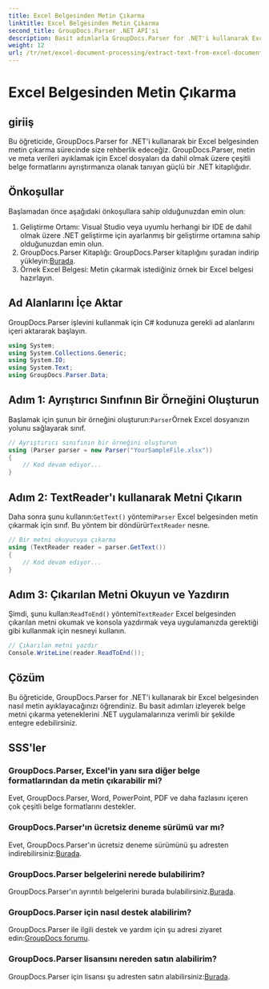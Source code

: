 ```yaml
---
title: Excel Belgesinden Metin Çıkarma
linktitle: Excel Belgesinden Metin Çıkarma
second_title: GroupDocs.Parser .NET API'si
description: Basit adımlarla GroupDocs.Parser for .NET'i kullanarak Excel belgelerinden nasıl metin ayıklayacağınızı öğrenin.
weight: 12
url: /tr/net/excel-document-processing/extract-text-from-excel-document/
---
```


# Excel Belgesinden Metin Çıkarma

## giriiş
Bu öğreticide, GroupDocs.Parser for .NET'i kullanarak bir Excel belgesinden metin çıkarma sürecinde size rehberlik edeceğiz. GroupDocs.Parser, metin ve meta verileri ayıklamak için Excel dosyaları da dahil olmak üzere çeşitli belge formatlarını ayrıştırmanıza olanak tanıyan güçlü bir .NET kitaplığıdır.
## Önkoşullar
Başlamadan önce aşağıdaki önkoşullara sahip olduğunuzdan emin olun:
1. Geliştirme Ortamı: Visual Studio veya uyumlu herhangi bir IDE de dahil olmak üzere .NET geliştirme için ayarlanmış bir geliştirme ortamına sahip olduğunuzdan emin olun.
2.  GroupDocs.Parser Kitaplığı: GroupDocs.Parser kitaplığını şuradan indirip yükleyin:[Burada](https://releases.groupdocs.com/parser/net/).
3. Örnek Excel Belgesi: Metin çıkarmak istediğiniz örnek bir Excel belgesi hazırlayın.

## Ad Alanlarını İçe Aktar
GroupDocs.Parser işlevini kullanmak için C# kodunuza gerekli ad alanlarını içeri aktararak başlayın.
```csharp
using System;
using System.Collections.Generic;
using System.IO;
using System.Text;
using GroupDocs.Parser.Data;
```
## Adım 1: Ayrıştırıcı Sınıfının Bir Örneğini Oluşturun
 Başlamak için şunun bir örneğini oluşturun:`Parser`Örnek Excel dosyanızın yolunu sağlayarak sınıf.
```csharp
// Ayrıştırıcı sınıfının bir örneğini oluşturun
using (Parser parser = new Parser("YourSampleFile.xlsx"))
{
    // Kod devam ediyor...
}
```
## Adım 2: TextReader'ı kullanarak Metni Çıkarın
 Daha sonra şunu kullanın:`GetText()` yöntemi`Parser` Excel belgesinden metin çıkarmak için sınıf. Bu yöntem bir döndürür`TextReader` nesne.
```csharp
// Bir metni okuyucuya çıkarma
using (TextReader reader = parser.GetText())
{
    // Kod devam ediyor...
}
```
## Adım 3: Çıkarılan Metni Okuyun ve Yazdırın
 Şimdi, şunu kullan:`ReadToEnd()` yöntemi`TextReader` Excel belgesinden çıkarılan metni okumak ve konsola yazdırmak veya uygulamanızda gerektiği gibi kullanmak için nesneyi kullanın.
```csharp
// Çıkarılan metni yazdır
Console.WriteLine(reader.ReadToEnd());
```

## Çözüm
Bu öğreticide, GroupDocs.Parser for .NET'i kullanarak bir Excel belgesinden nasıl metin ayıklayacağınızı öğrendiniz. Bu basit adımları izleyerek belge metni çıkarma yeteneklerini .NET uygulamalarınıza verimli bir şekilde entegre edebilirsiniz.

## SSS'ler
### GroupDocs.Parser, Excel'in yanı sıra diğer belge formatlarından da metin çıkarabilir mi?
Evet, GroupDocs.Parser, Word, PowerPoint, PDF ve daha fazlasını içeren çok çeşitli belge formatlarını destekler.
### GroupDocs.Parser'ın ücretsiz deneme sürümü var mı?
 Evet, GroupDocs.Parser'ın ücretsiz deneme sürümünü şu adresten indirebilirsiniz:[Burada](https://releases.groupdocs.com/).
### GroupDocs.Parser belgelerini nerede bulabilirim?
 GroupDocs.Parser'ın ayrıntılı belgelerini burada bulabilirsiniz.[Burada](https://tutorials.groupdocs.com/parser/net/).
### GroupDocs.Parser için nasıl destek alabilirim?
GroupDocs.Parser ile ilgili destek ve yardım için şu adresi ziyaret edin:[GroupDocs forumu](https://forum.groupdocs.com/c/parser/17).
### GroupDocs.Parser lisansını nereden satın alabilirim?
 GroupDocs.Parser için lisansı şu adresten satın alabilirsiniz:[Burada](https://purchase.groupdocs.com/buy).